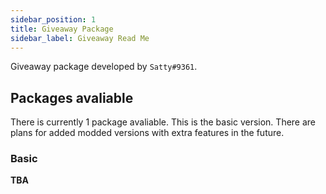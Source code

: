 ```yaml
---
sidebar_position: 1
title: Giveaway Package
sidebar_label: Giveaway Read Me
---
```


Giveaway package developed by `Satty#9361`.

## Packages avaliable

There is currently 1 package avaliable. This is the basic version. There are plans for added modded versions with extra features in the future.

### Basic

**TBA**
